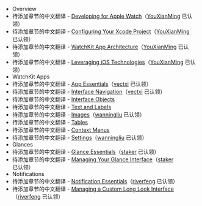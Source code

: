 - Overview  
 - 待添加章节的中文翻译 - [Developing for Apple Watch](overview/developing-for-apple-watch.md)（[YouXianMing](https://github.com/YouXianMing) 已认领）
 - 待添加章节的中文翻译 - [Configuring Your Xcode Project](overview/configuring-your-xcode-project.md)（[YouXianMing](https://github.com/YouXianMing) 已认领）
 - 待添加章节的中文翻译 - [WatchKit App Architecture](overview/watchkit-app-architecture.md)（[YouXianMing](https://github.com/YouXianMing) 已认领）
 - 待添加章节的中文翻译 - [Leveraging iOS Technologies](overview/leveraging-ios-technologies.md)（[YouXianMing](https://github.com/YouXianMing) 已认领）
- WatchKit Apps
 - 待添加章节的中文翻译 - [App Essentials](watchkit-apps/app-essentials.md)（[vectxi](https://github.com/vectxi) 已认领）
 - 待添加章节的中文翻译 - [Interface Navigation](watchkit-apps/interface-navigation.md)（[vectxi](https://github.com/vectxi) 已认领）
 - 待添加章节的中文翻译 - [Interface Objects](watchkit-apps/interface-objects.md)
 - 待添加章节的中文翻译 - [Text and Labels](watchkit-apps/text-and-labels.md)
 - 待添加章节的中文翻译 - [Images](watchkit-apps/images.md)（[wanningliu](https://github.com/wanningliu) 已认领）
 - 待添加章节的中文翻译 - [Tables](watchkit-apps/tables.md)
 - 待添加章节的中文翻译 - [Context Menus](watchkit-apps/context-menus.md)
 - 待添加章节的中文翻译 - [Settings](watchkit-apps/settings.md)（[wanningliu](https://github.com/wanningliu) 已认领）
- Glances
 - 待添加章节的中文翻译 - [Glance Essentials](glances/glance-essentials.md)（[staker](https://github.com/staker) 已认领）
 - 待添加章节的中文翻译 - [Managing Your Glance Interface](glances/managing-your-glance-interface.md)（[staker](https://github.com/staker) 已认领）
- Notifications
 - 待添加章节的中文翻译 - [Notification Essentials](notifications/notification-essentials.md)（[riverfeng](https://github.com/riverfeng) 已认领）
 - 待添加章节的中文翻译 - [Managing a Custom Long Look Interface](notifications/managing-a-custom-long-look-interface.md)（[riverfeng](https://github.com/riverfeng) 已认领）
